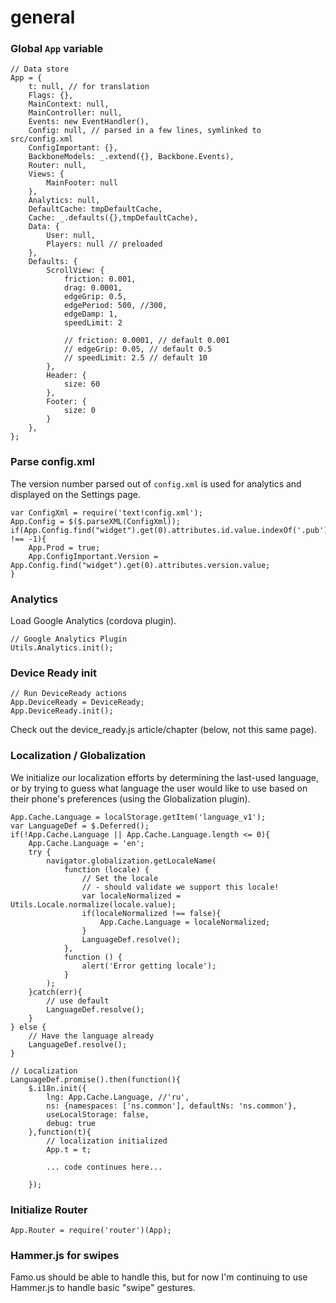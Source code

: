 # general

### Global `App` variable

    // Data store
    App = {
        t: null, // for translation
        Flags: {},
        MainContext: null,
        MainController: null,
        Events: new EventHandler(),
        Config: null, // parsed in a few lines, symlinked to src/config.xml
        ConfigImportant: {},
        BackboneModels: _.extend({}, Backbone.Events),
        Router: null,
        Views: {
            MainFooter: null
        },
        Analytics: null,
        DefaultCache: tmpDefaultCache,
        Cache: _.defaults({},tmpDefaultCache),
        Data: {
            User: null,
            Players: null // preloaded
        },
        Defaults: {
            ScrollView: {
                friction: 0.001,
                drag: 0.0001,
                edgeGrip: 0.5,
                edgePeriod: 500, //300,
                edgeDamp: 1,
                speedLimit: 2

                // friction: 0.0001, // default 0.001
                // edgeGrip: 0.05, // default 0.5
                // speedLimit: 2.5 // default 10
            },
            Header: {
                size: 60
            },
            Footer: {
                size: 0
            }
        },
    };

### Parse config.xml

The version number parsed out of `config.xml` is used for analytics and displayed on the Settings page.

    var ConfigXml = require('text!config.xml');
    App.Config = $($.parseXML(ConfigXml));
    if(App.Config.find("widget").get(0).attributes.id.value.indexOf('.pub') !== -1){
        App.Prod = true;
        App.ConfigImportant.Version = App.Config.find("widget").get(0).attributes.version.value;
    }

### Analytics

Load Google Analytics (cordova plugin).

    // Google Analytics Plugin
    Utils.Analytics.init();

### Device Ready init

    // Run DeviceReady actions
    App.DeviceReady = DeviceReady;
    App.DeviceReady.init();

Check out the device_ready.js article/chapter (below, not this same page).

### Localization / Globalization

We initialize our localization efforts by determining the last-used language, or by trying to guess what language the user would like to use based on their phone's preferences (using the Globalization plugin).

    App.Cache.Language = localStorage.getItem('language_v1');
    var LanguageDef = $.Deferred();
    if(!App.Cache.Language || App.Cache.Language.length <= 0){
        App.Cache.Language = 'en';
        try {
            navigator.globalization.getLocaleName(
                function (locale) {
                    // Set the locale
                    // - should validate we support this locale!
                    var localeNormalized = Utils.Locale.normalize(locale.value);
                    if(localeNormalized !== false){
                        App.Cache.Language = localeNormalized;
                    }
                    LanguageDef.resolve();
                },
                function () {
                    alert('Error getting locale');
                }
            );
        }catch(err){
            // use default
            LanguageDef.resolve();
        }
    } else {
        // Have the language already
        LanguageDef.resolve();
    }

    // Localization
    LanguageDef.promise().then(function(){
        $.i18n.init({
            lng: App.Cache.Language, //'ru',
            ns: {namespaces: ['ns.common'], defaultNs: 'ns.common'},
            useLocalStorage: false,
            debug: true
        },function(t){
            // localization initialized
            App.t = t;

            ... code continues here...

        });


### Initialize Router

    App.Router = require('router')(App);


### Hammer.js for swipes

Famo.us should be able to handle this, but for now I'm continuing to use Hammer.js to handle basic "swipe" gestures.






